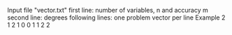 Input file "vector.txt"
    first line: number of variables, n and accuracy m
    second line: degrees
    following lines: one problem vector per line
Example
2 1
2 1
0 0 1 1 2 2
